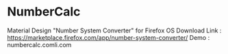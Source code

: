 # NumberCalc
Material Design "Number System Converter" for Firefox OS
Download Link : https://marketplace.firefox.com/app/number-system-converter/
Demo : numbercalc.comli.com
